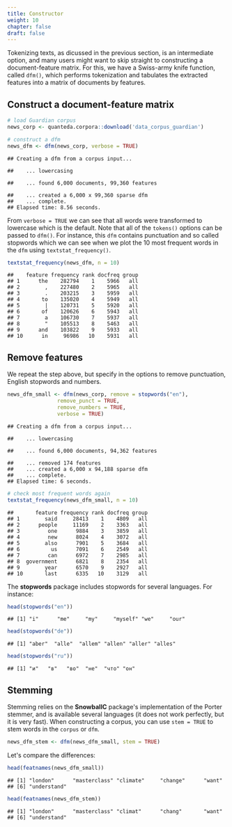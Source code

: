 ```yaml
---
title: Constructor
weight: 10
chapter: false
draft: false
---
```




Tokenizing texts, as dicussed in the previous section, is an intermediate option, and many users might want to skip straight to constructing a document-feature matrix. For this, we have a Swiss-army knife function, called `dfm()`, which performs tokenization and tabulates the extracted features into a matrix of documents by features. 


## Construct a document-feature matrix


```r
# load Guardian corpus
news_corp <- quanteda.corpora::download('data_corpus_guardian')

# construct a dfm
news_dfm <- dfm(news_corp, verbose = TRUE)
```

```
## Creating a dfm from a corpus input...
```

```
##    ... lowercasing
```

```
##    ... found 6,000 documents, 99,360 features
```

```
##    ... created a 6,000 x 99,360 sparse dfm
##    ... complete. 
## Elapsed time: 8.56 seconds.
```


From `verbose = TRUE` we can see that all words were transformed to lowercase which is the default. Note that all of the `tokens()` options can be passed to `dfm()`. For instance, this `dfm` contains punctuation and so called stopwords which we can see when we plot the 10 most frequent words in the `dfm` using `textstat_frequency()`. 


```r
textstat_frequency(news_dfm, n = 10)
```

```
##    feature frequency rank docfreq group
## 1      the    282794    1    5966   all
## 2        ,    227480    2    5965   all
## 3        .    203215    3    5959   all
## 4       to    135020    4    5949   all
## 5        |    120731    5    5920   all
## 6       of    120626    6    5943   all
## 7        a    106730    7    5937   all
## 8        "    105513    8    5463   all
## 9      and    103822    9    5933   all
## 10      in     96986   10    5931   all
```

## Remove features

We repeat the step above, but specify in the options to remove punctuation, English stopwords and numbers.


```r
news_dfm_small <- dfm(news_corp, remove = stopwords("en"),
                remove_punct = TRUE,
                remove_numbers = TRUE,
                verbose = TRUE)
```

```
## Creating a dfm from a corpus input...
```

```
##    ... lowercasing
```

```
##    ... found 6,000 documents, 94,362 features
```

```
##    ... removed 174 features
##    ... created a 6,000 x 94,188 sparse dfm
##    ... complete. 
## Elapsed time: 6 seconds.
```

```r
# check most frequent words again
textstat_frequency(news_dfm_small, n = 10)
```

```
##       feature frequency rank docfreq group
## 1        said     28413    1    4809   all
## 2      people     11169    2    3363   all
## 3         one      9884    3    3859   all
## 4         new      8024    4    3072   all
## 5        also      7901    5    3684   all
## 6          us      7091    6    2549   all
## 7         can      6972    7    2985   all
## 8  government      6821    8    2354   all
## 9        year      6570    9    2927   all
## 10       last      6335   10    3129   all
```

The **stopwords** package includes stopwords for several languages. For instance:


```r
head(stopwords("en"))
```

```
## [1] "i"      "me"     "my"     "myself" "we"     "our"
```

```r
head(stopwords("de"))
```

```
## [1] "aber"  "alle"  "allem" "allen" "aller" "alles"
```

```r
head(stopwords("ru"))
```

```
## [1] "и"   "в"   "во"  "не"  "что" "он"
```


## Stemming

Stemming relies on the **SnowballC** package's implementation of the Porter stemmer, and is available several languages (it does not work perfectly, but it is very fast). When constructing a corpus, you can use `stem = TRUE` to stem words in the `corpus` or `dfm`.


```r
news_dfm_stem <- dfm(news_dfm_small, stem = TRUE)
```

Let's compare the differences:


```r
head(featnames(news_dfm_small))
```

```
## [1] "london"      "masterclass" "climate"     "change"      "want"       
## [6] "understand"
```

```r
head(featnames(news_dfm_stem))
```

```
## [1] "london"      "masterclass" "climat"      "chang"       "want"       
## [6] "understand"
```





